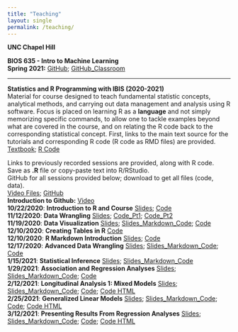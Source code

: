 ```yaml
---
title: "Teaching"
layout: single
permalink: /teaching/
---
```

**UNC Chapel Hill**  

**BIOS 635 - Intro to Machine Learning**  
**Spring 2021:**  [GitHub](https://github.com/kmdono02/BIOS_635); [GitHub_Classroom](https://classroom.github.com/classrooms/74789323-bios-635-intro-to-machine-learning)  
<hr>  

**Statistics and R Programming with IBIS (2020-2021)**     
Material for course designed to teach fundamental statistic concepts, analytical methods, and carrying out data management and analysis using R software.  Focus is placed on learning R as a **language** and not simply memorizing specific commands, to allow one to tackle examples beyond what are covered in the course, and on relating the R code back to the corresponding statistical concept.  First, links to the main text source for the tutorials and corresponding R code (R code as RMD files) are provided.<br/>
[Textbook](https://kmdono02.github.io/Data_Analysis_with_R_IBIS/); [R Code](https://github.com/kmdono02/Data_Analysis_with_R_IBIS)

Links to previously recorded sessions are provided, along with R code.<br/>
Save as **.R** file or copy-paste text into R/RStudio.<br/>
GitHub for all sessions provided below; download to get all files (code, data).<br/>
[Video Files](https://www.dropbox.com/sh/m3mla30i5870jve/AADZAIvCV_G7KQ4DMC0kITFoa?dl=0); [GitHub](https://github.com/kmdono02/Stats_R_Teaching)<br/>
**Introduction to Github:** [Video](https://www.dropbox.com/sh/m3mla30i5870jve/AADZAIvCV_G7KQ4DMC0kITFoa?dl=0)<br/>
**10/22/2020**: **Introduction to R and Course** [Slides](https://docs.google.com/viewer?url=https://raw.githubusercontent.com/kmdono02/Stats_R_Teaching/main/10_22_2020/session_slides.pdf); [Code](https://raw.githubusercontent.com/kmdono02/Stats_R_Teaching/main/10_22_2020/script.R)<br/>
**11/12/2020**: **Data Wrangling** [Slides](https://docs.google.com/viewer?url=https://raw.githubusercontent.com/kmdono02/Stats_R_Teaching/main/11_12_2020/session_slides.pdf); [Code_Pt1](https://raw.githubusercontent.com/kmdono02/Stats_R_Teaching/main/11_12_2020/script_1.R); [Code_Pt2](https://raw.githubusercontent.com/kmdono02/Stats_R_Teaching/main/11_12_2020/script_2.R)<br/>
**11/19/2020**: **Data Visualization**
[Slides](https://kmdono02.github.io/Stats_R_Teaching/11_19_2020/class_markdown.html); [Slides_Markdown_Code](https://raw.githubusercontent.com/kmdono02/Stats_R_Teaching/main/11_19_2020/class_markdown.RMD); [Code](https://raw.githubusercontent.com/kmdono02/Stats_R_Teaching/main/11_19_2020/script.R)<br/>
**12/10/2020**: **Creating Tables in R**
[Code](https://raw.githubusercontent.com/kmdono02/Stats_R_Teaching/main/12_10_2020/tables_script.R)<br/>
**12/10/2020**: **R Markdown Introduction**
[Slides](https://docs.google.com/viewer?url=https://raw.githubusercontent.com/kmdono02/Stats_R_Teaching/main/12_10_2020/session_slides.pdf); [Code](https://raw.githubusercontent.com/kmdono02/Stats_R_Teaching/main/12_10_2020/12_10_example.Rmd)<br/>
**12/17/2020**: **Advanced Data Wrangling**
[Slides](https://kmdono02.github.io/Stats_R_Teaching/12_17_2020/class_markdown.html); [Slides_Markdown_Code](https://raw.githubusercontent.com/kmdono02/Stats_R_Teaching/main/12_17_2020/class_markdown.RMD); [Code](https://raw.githubusercontent.com/kmdono02/Stats_R_Teaching/main/12_17_2020/script.R)<br/>
**1/15/2021**: **Statistical Inference**
[Slides](https://kmdono02.github.io/Stats_R_Teaching/1_15_2021/class_markdown.html); [Slides_Markdown_Code](https://raw.githubusercontent.com/kmdono02/Stats_R_Teaching/main/1_15_2021/class_markdown.RMD)<br/>
**1/29/2021**: **Association and Regression Analyses**
[Slides](https://kmdono02.github.io/Stats_R_Teaching/1_29_2021/class_markdown.html); [Slides_Markdown_Code](https://raw.githubusercontent.com/kmdono02/Stats_R_Teaching/main/1_29_2021/class_markdown.RMD); [Code](https://raw.githubusercontent.com/kmdono02/Stats_R_Teaching/main/1_29_2021/script.R)<br/>
**2/12/2021**: **Longitudinal Analysis 1: Mixed Models**
[Slides](https://kmdono02.github.io/Stats_R_Teaching/2_12_2020/class_markdown.html); [Slides_Markdown_Code](https://raw.githubusercontent.com/kmdono02/Stats_R_Teaching/main/2_12_2020/class_markdown.RMD); [Code](https://raw.githubusercontent.com/kmdono02/Stats_R_Teaching/main/2_12_2020/script.RMD); [Code HTML](https://kmdono02.github.io/Stats_R_Teaching/2_12_2020/script.html)<br/>
**2/25/2021**: **Generalized Linear Models**
[Slides](https://kmdono02.github.io/Stats_R_Teaching/2_25_2020/class_markdown.html); [Slides_Markdown_Code](https://raw.githubusercontent.com/kmdono02/Stats_R_Teaching/main/2_25_2020/class_markdown.RMD); [Code](https://raw.githubusercontent.com/kmdono02/Stats_R_Teaching/main/2_25_2020/script.RMD); [Code HTML](https://kmdono02.github.io/Stats_R_Teaching/2_25_2020/script.html)<br/>
**3/12/2021**: **Presenting Results From Regression Analyses**
[Slides](https://kmdono02.github.io/Stats_R_Teaching/3_10_2020/class_markdown.html); [Slides_Markdown_Code](https://raw.githubusercontent.com/kmdono02/Stats_R_Teaching/main/3_10_2020/class_markdown.RMD); [Code](https://raw.githubusercontent.com/kmdono02/Stats_R_Teaching/main/3_10_2020/script.RMD); [Code HTML](https://kmdono02.github.io/Stats_R_Teaching/3_10_2020/script.html)<br/>
